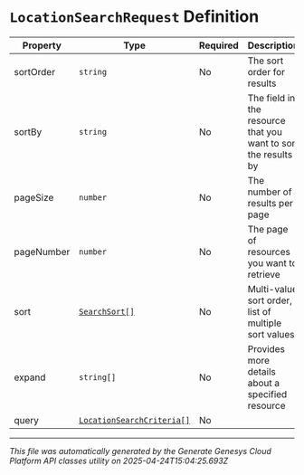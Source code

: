 # `LocationSearchRequest` Definition

| Property | Type | Required | Description |
|----------|------|----------|-------------|
| sortOrder | `string` | No | The sort order for results |
| sortBy | `string` | No | The field in the resource that you want to sort the results by |
| pageSize | `number` | No | The number of results per page |
| pageNumber | `number` | No | The page of resources you want to retrieve |
| sort | [`SearchSort[]`](searchsort-definition.md) | No | Multi-value sort order, list of multiple sort values |
| expand | `string[]` | No | Provides more details about a specified resource |
| query | [`LocationSearchCriteria[]`](locationsearchcriteria-definition.md) | No |  |

---

*This file was automatically generated by the Generate Genesys Cloud Platform API classes utility on 2025-04-24T15:04:25.693Z*